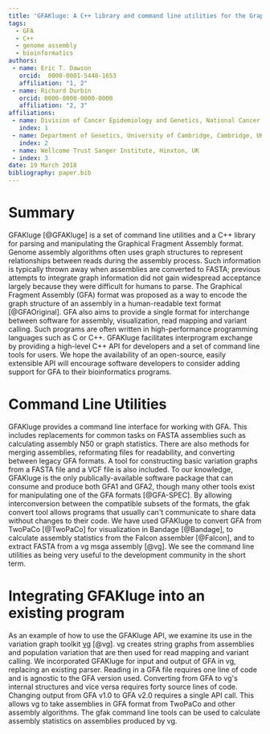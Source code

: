 ```yaml
---
title: 'GFAKluge: A C++ library and command line utilities for the Graphical Fragment Assembly formats.'
tags:
  - GFA
  - C++
  - genome assembly
  - bioinformatics
authors:
 - name: Eric T. Dawson
   orcid:  0000-0001-5448-1653
   affiliation: "1, 2"
 - name: Richard Durbin
   orcid: 0000-0000-0000-0000
   affiliation: "2, 3"
affiliations:
 - name: Division of Cancer Epidemiology and Genetics, National Cancer Institute, Rockville, MD, USA
   index: 1
 - name: Department of Genetics, University of Cambridge, Cambridge, UK
   index: 2
 - name: Wellcome Trust Sanger Institute, Hinxton, UK
 - index: 3
date: 19 March 2018
bibliography: paper.bib
---
```


# Summary
GFAKluge [@GFAKluge] is a set of command line utilities and a C++ library for parsing and
manipulating the Graphical Fragment Assembly format. 
Genome assembly algorithms often uses graph structures
to represent relationships between reads during the assembly process. Such information
is typically thrown away when assemblies are converted to FASTA; previous attempts to integrate 
graph information did not gain widespread acceptance largely because
they were difficult for humans to parse. The Graphical Fragment Assembly
(GFA) format was proposed as a way to encode the graph structure of an assembly in a human-readable
text format [@GFAOriginal]. 
GFA also aims to provide a single format for interchange between software for assembly,
visualization, read mapping and variant calling. Such programs are often written in high-performance
programming languages such as C or C++. GFAKluge facilitates interprogram exchange by providing
a high-level C++ API for developers and a set of command line tools for users. We hope the availability of an open-source,
easily extensible API will encourage software developers to consider adding support for GFA to their
bioinformatics programs.

# Command Line Utilities
GFAKluge provides a command line interface for working with GFA. This includes replacements for
common tasks on FASTA assemblies such as calculating assembly N50 or graph statistics. There are also methods for merging
assemblies, reformating files for readability, and converting between legacy GFA formats. A tool for constructing basic variation graphs
from a FASTA file and a VCF file is also included. To our knowledge,
GFAKluge is the only publically-available software package that can consume and produce both GFA1 and GFA2, though many other tools
exist for manipulating one of the GFA formats [@GFA-SPEC]. By allowing interconversion
between the compatible subsets of the formats, the gfak convert tool allows programs that usually can't communicate to share data
without changes to their code. We have used GFAKluge to convert GFA from TwoPaCo [@TwoPaCo] for visualization in Bandage [@Bandage], to calculate assembly
statistics from the Falcon assembler [@Falcon], and to extract FASTA from a vg msga assembly [@vg]. We see the command line utilities as being very useful
to the development community in the short term.

# Integrating GFAKluge into an existing program
As an example of how to use the GFAKluge API, we examine its use in the variation graph toolkit [vg](https://github.com/vgteam/vg) [@vg].
vg creates string graphs from assemblies and population variation that are then used for read mapping and variant calling. We incorporated
GFAKluge for input and output of GFA in vg, replacing an existing parser. Reading in a GFA file requires one line of code and is agnostic to
the GFA version used. Converting from GFA to vg's internal structures and vice versa requires forty source lines of code. Changing output from
GFA v1.0 to GFA v2.0 requires a single API call. This allows vg to take assemblies in GFA format from TwoPaCo and other assembly algorithms.
The gfak command line tools can be used to calculate assembly statistics on assemblies produced by vg.

